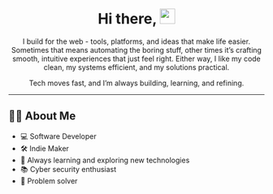 <!--
**mpiers110/mpiers110** is a ✨ _special_ ✨ repository because its `README.md` (this file) appears on your GitHub profile.

Here are some ideas to get you started:

- 🔭 I’m currently working on ...
- 🌱 I’m currently learning ...
- 👯 I’m looking to collaborate on ...
- 🤔 I’m looking for help with ...
- 💬 Ask me about ...
- 📫 How to reach me: ...
- 😄 Pronouns: ...
- ⚡ Fun fact: ...
-->
<div id="header" align="center">
<h1> Hi there, <img src="https://media.giphy.com/media/hvRJCLFzcasrR4ia7z/giphy.gif" width="30px"/>
</h1>
I build for the web - tools, platforms, and ideas that make life easier. Sometimes that means automating the boring stuff, other times it’s crafting smooth, intuitive experiences that just feel right. Either way, I like my code clean, my systems efficient, and my solutions practical.

Tech moves fast, and I’m always building, learning, and refining.
<!--Garbage collection is a billion dollar industry.
If it can be done better, I’ll find a way.-->
</div>

---
## :man_technologist: About Me

- 💻 Software Developer
- 🛠️ Indie Maker
- 🌱 Always learning and exploring new technologies
- 📚 Cyber security enthusiast
- 🎯 Problem solver
<!--
## :hammer_and_wrench: Tech Stack

- **Languages:** Python, PHP, JavaScript
- **Frameworks/Libraries:** Django, NextJS, Express, ReactJS, Bootstrap, Tailwind
- **Databases:** MySQL, MongoDB, SQLite
- **Tools:** Git, Firebase, NodeJS
---><!--
<p align="left"> <a href="https://www.gnu.org/software/bash/" target="_blank" rel="noreferrer"> <img src="https://www.vectorlogo.zone/logos/gnu_bash/gnu_bash-icon.svg" alt="bash" width="40" height="40"/> </a> <a href="https://getbootstrap.com" target="_blank" rel="noreferrer"> <img src="https://raw.githubusercontent.com/devicons/devicon/master/icons/bootstrap/bootstrap-plain-wordmark.svg" alt="bootstrap" width="40" height="40"/> </a> <a href="https://www.cprogramming.com/" target="_blank" rel="noreferrer"> <img src="https://raw.githubusercontent.com/devicons/devicon/master/icons/c/c-original.svg" alt="c" width="40" height="40"/> </a> <a href="https://www.w3schools.com/css/" target="_blank" rel="noreferrer"> <img src="https://raw.githubusercontent.com/devicons/devicon/master/icons/css3/css3-original-wordmark.svg" alt="css3" width="40" height="40"/> </a> <a href="https://www.djangoproject.com/" target="_blank" rel="noreferrer"> <img src="https://cdn.worldvectorlogo.com/logos/django.svg" alt="django" width="40" height="40"/> </a> <a href="https://flask.palletsprojects.com/" target="_blank" rel="noreferrer"> <img src="https://www.vectorlogo.zone/logos/pocoo_flask/pocoo_flask-icon.svg" alt="flask" width="40" height="40"/> </a> <a href="https://git-scm.com/" target="_blank" rel="noreferrer"> <img src="https://www.vectorlogo.zone/logos/git-scm/git-scm-icon.svg" alt="git" width="40" height="40"/> </a> <a href="https://www.w3.org/html/" target="_blank" rel="noreferrer"> <img src="https://raw.githubusercontent.com/devicons/devicon/master/icons/html5/html5-original-wordmark.svg" alt="html5" width="40" height="40"/> </a> <a href="https://www.linux.org/" target="_blank" rel="noreferrer"> <img src="https://raw.githubusercontent.com/devicons/devicon/master/icons/linux/linux-original.svg" alt="linux" width="40" height="40"/> </a> <a href="https://www.mysql.com/" target="_blank" rel="noreferrer"> <img src="https://raw.githubusercontent.com/devicons/devicon/master/icons/mysql/mysql-original-wordmark.svg" alt="mysql" width="40" height="40"/> </a> <a href="https://www.python.org" target="_blank" rel="noreferrer"> <img src="https://raw.githubusercontent.com/devicons/devicon/master/icons/python/python-original.svg" alt="python" width="40" height="40"/> </a> </p>

## :fire: My Stats
[![Top Langs](https://github-readme-stats.vercel.app/api/top-langs/?username=mpiers110&layout=compact&theme=vision-friendly-dark)](https://github.com/anuraghazra/github-readme-stats)

<p>&nbsp;<img align="center" src="https://github-readme-stats.vercel.app/api?username=mpiers110&show_icons=true&locale=en" alt="tech_tafari" /></p> 

<p><img align="center" src="https://github-readme-streak-stats.herokuapp.com/?user=mpiers110&" alt="tech_tafari" /></p>
-->
